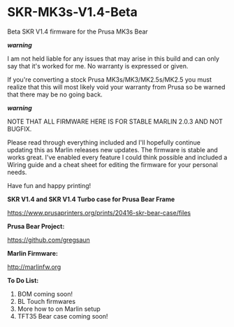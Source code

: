 # SKR-MK3s-V1.4-Beta
Beta SKR V1.4 firmware for the Prusa MK3s Bear


*****warning*****

I am not held liable for any issues that may arise in this build and can only say that it's worked for me. No warranty is
expressed or given.

If you're converting a stock Prusa MK3s/MK3/MK2.5s/MK2.5 you must realize that this will most likely void your warranty 
from Prusa so be warned that there may be no going back.

*****warning*****

NOTE THAT ALL FIRMWARE HERE IS FOR STABLE MARLIN 2.0.3 AND NOT BUGFIX.  

Please read through everything included and I'll hopefully continue updating this as Marlin releases new updates. The firmware
is stable and works great. I've enabled every feature I could think possible and included a Wiring guide and a cheat sheet for 
editing the firmware for your personal needs. 

Have fun and happy printing!

**SKR V1.4 and SKR V1.4 Turbo case for Prusa Bear Frame**

https://www.prusaprinters.org/prints/20416-skr-bear-case/files

**Prusa Bear Project:**

https://github.com/gregsaun

**Marlin Firmware:**

http://marlinfw.org


**To Do List:**

1. BOM coming soon!
2. BL Touch firmwares
3. More how to on Marlin setup
4. TFT35 Bear case coming soon!
